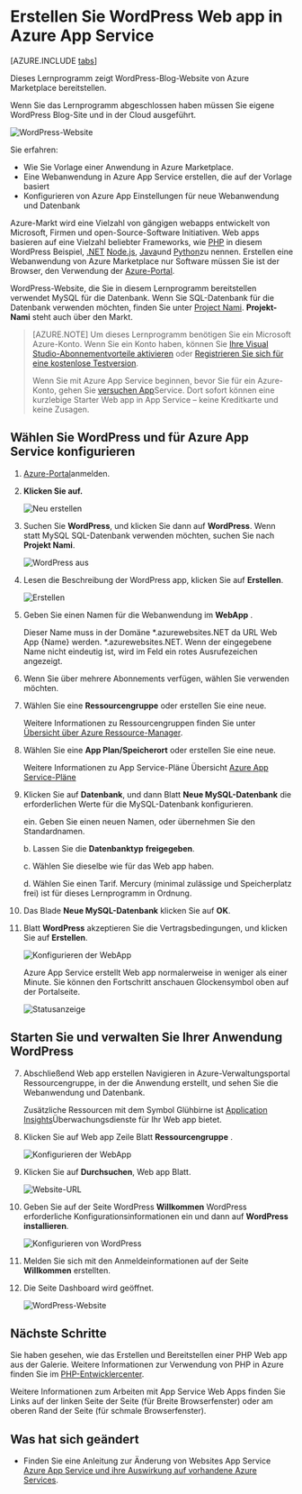 <properties
    pageTitle="WordPress Web app in Azure App Service erstellen | Microsoft Azure"
    description="So erstellen Sie eine neue Azure Web app für einen WordPress Blog mithilfe der Azure-Portal."
    services="app-service\web"
    documentationCenter="php"
    authors="rmcmurray"
    manager="wpickett"
    editor=""/>

<tags
    ms.service="app-service-web"
    ms.workload="na"
    ms.tgt_pltfrm="na"
    ms.devlang="PHP"
    ms.topic="hero-article"
    ms.date="08/11/2016"
    ms.author="robmcm"/>

# <a name="create-a-wordpress-web-app-in-azure-app-service"></a>Erstellen Sie WordPress Web app in Azure App Service

[AZURE.INCLUDE [tabs](../../includes/app-service-web-get-started-nav-tabs.md)]

Dieses Lernprogramm zeigt WordPress-Blog-Website von Azure Marketplace bereitstellen.

Wenn Sie das Lernprogramm abgeschlossen haben müssen Sie eigene WordPress Blog-Site und in der Cloud ausgeführt.

![WordPress-Website](./media/web-sites-php-web-site-gallery/wpdashboard.png)

Sie erfahren:

* Wie Sie Vorlage einer Anwendung in Azure Marketplace.
* Eine Webanwendung in Azure App Service erstellen, die auf der Vorlage basiert
* Konfigurieren von Azure App Einstellungen für neue Webanwendung und Datenbank

Azure-Markt wird eine Vielzahl von gängigen webapps entwickelt von Microsoft, Firmen und open-Source-Software Initiativen. Web apps basieren auf eine Vielzahl beliebter Frameworks, wie [PHP](/develop/nodejs/) in diesem WordPress Beispiel, [.NET](/develop/net/) [Node.js](/develop/nodejs/), [Java](/develop/java/)und [Python](/develop/python/)zu nennen. Erstellen eine Webanwendung von Azure Marketplace nur Software müssen Sie ist der Browser, den Verwendung der [Azure-Portal](https://portal.azure.com/). 

WordPress-Website, die Sie in diesem Lernprogramm bereitstellen verwendet MySQL für die Datenbank. Wenn Sie SQL-Datenbank für die Datenbank verwenden möchten, finden Sie unter [Project Nami](http://projectnami.org/). **Projekt-Nami** steht auch über den Markt.

> [AZURE.NOTE]
> Um dieses Lernprogramm benötigen Sie ein Microsoft Azure-Konto. Wenn Sie ein Konto haben, können Sie [Ihre Visual Studio-Abonnementvorteile aktivieren](/pricing/member-offers/msdn-benefits-details/?WT.mc_id=A261C142F) oder [Registrieren Sie sich für eine kostenlose Testversion](/en-us/pricing/free-trial/?WT.mc_id=A261C142F).
>
> Wenn Sie mit Azure App Service beginnen, bevor Sie für ein Azure-Konto, gehen Sie [versuchen App](http://go.microsoft.com/fwlink/?LinkId=523751)Service. Dort sofort können eine kurzlebige Starter Web app in App Service – keine Kreditkarte und keine Zusagen.

## <a name="select-wordpress-and-configure-for-azure-app-service"></a>Wählen Sie WordPress und für Azure App Service konfigurieren

1. [Azure-Portal](https://portal.azure.com/)anmelden.

2. **Klicken Sie auf.**
    
    ![Neu erstellen][5]
    
3. Suchen Sie **WordPress**, und klicken Sie dann auf **WordPress**. Wenn statt MySQL SQL-Datenbank verwenden möchten, suchen Sie nach **Projekt Nami**.

    ![WordPress aus][7]
    
5. Lesen die Beschreibung der WordPress app, klicken Sie auf **Erstellen**.

    ![Erstellen](./media/web-sites-php-web-site-gallery/create.png)

4. Geben Sie einen Namen für die Webanwendung im **WebApp** .

    Dieser Name muss in der Domäne *.azurewebsites.NET da URL Web App {Name} werden. *.azurewebsites.NET. Wenn der eingegebene Name nicht eindeutig ist, wird im Feld ein rotes Ausrufezeichen angezeigt.

8. Wenn Sie über mehrere Abonnements verfügen, wählen Sie verwenden möchten. 

5. Wählen Sie eine **Ressourcengruppe** oder erstellen Sie eine neue.

    Weitere Informationen zu Ressourcengruppen finden Sie unter [Übersicht über Azure Ressource-Manager](../azure-resource-manager/resource-group-overview.md).

5. Wählen Sie eine **App Plan/Speicherort** oder erstellen Sie eine neue.

    Weitere Informationen zu App Service-Pläne Übersicht [Azure App Service-Pläne](../azure-web-sites-web-hosting-plans-in-depth-overview.md) 

7. Klicken Sie auf **Datenbank**, und dann Blatt **Neue MySQL-Datenbank** die erforderlichen Werte für die MySQL-Datenbank konfigurieren.

    ein. Geben Sie einen neuen Namen, oder übernehmen Sie den Standardnamen.

    b. Lassen Sie die **Datenbanktyp** **freigegeben**.

    c. Wählen Sie dieselbe wie für das Web app haben.

    d. Wählen Sie einen Tarif. Mercury (minimal zulässige und Speicherplatz frei) ist für dieses Lernprogramm in Ordnung.

8. Das Blade **Neue MySQL-Datenbank** klicken Sie auf **OK**. 

8. Blatt **WordPress** akzeptieren Sie die Vertragsbedingungen, und klicken Sie auf **Erstellen**. 

    ![Konfigurieren der WebApp](./media/web-sites-php-web-site-gallery/configure.png)

    Azure App Service erstellt Web app normalerweise in weniger als einer Minute. Sie können den Fortschritt anschauen Glockensymbol oben auf der Portalseite.

    ![Statusanzeige](./media/web-sites-php-web-site-gallery/progress.png)

## <a name="launch-and-manage-your-wordpress-web-app"></a>Starten Sie und verwalten Sie Ihrer Anwendung WordPress
    
7. Abschließend Web app erstellen Navigieren in Azure-Verwaltungsportal Ressourcengruppe, in der die Anwendung erstellt, und sehen Sie die Webanwendung und Datenbank.

    Zusätzliche Ressourcen mit dem Symbol Glühbirne ist [Application Insights](/services/application-insights/)Überwachungsdienste für Ihr Web app bietet.

1. Klicken Sie auf Web app Zeile Blatt **Ressourcengruppe** .

    ![Konfigurieren der WebApp](./media/web-sites-php-web-site-gallery/resourcegroup.png)

2. Klicken Sie auf **Durchsuchen**, Web app Blatt.

    ![Website-URL][browse]

3. Geben Sie auf der Seite WordPress **Willkommen** WordPress erforderliche Konfigurationsinformationen ein und dann auf **WordPress installieren**.

    ![Konfigurieren von WordPress](./media/web-sites-php-web-site-gallery/wpconfigure.png)

4. Melden Sie sich mit den Anmeldeinformationen auf der Seite **Willkommen** erstellten.  

5. Die Seite Dashboard wird geöffnet.    

    ![WordPress-Website](./media/web-sites-php-web-site-gallery/wpdashboard.png)

## <a name="next-steps"></a>Nächste Schritte

Sie haben gesehen, wie das Erstellen und Bereitstellen einer PHP Web app aus der Galerie. Weitere Informationen zur Verwendung von PHP in Azure finden Sie im [PHP-Entwicklercenter](/develop/php/).

Weitere Informationen zum Arbeiten mit App Service Web Apps finden Sie Links auf der linken Seite der Seite (für Breite Browserfenster) oder am oberen Rand der Seite (für schmale Browserfenster). 

## <a name="whats-changed"></a>Was hat sich geändert
* Finden Sie eine Anleitung zur Änderung von Websites App Service [Azure App Service und ihre Auswirkung auf vorhandene Azure Services](http://go.microsoft.com/fwlink/?LinkId=529714).

[5]: ./media/web-sites-php-web-site-gallery/startmarketplace.png
[7]: ./media/web-sites-php-web-site-gallery/search-web-app.png
[browse]: ./media/web-sites-php-web-site-gallery/browse-web.png
